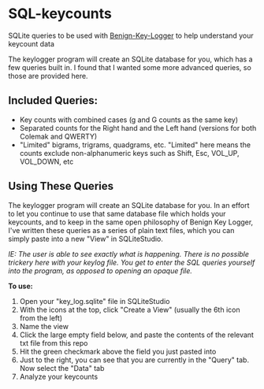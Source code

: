 # SQL-keycounts
SQLite queries to be used with [Benign-Key-Logger](https://github.com/Ga68/benign-key-logger) to help understand your keycount data

The keylogger program will create an SQLite database for you, which has a few queries built in. I found that I wanted some more advanced queries, so those are provided here.

## Included Queries:
- Key counts with combined cases (g and G counts as the same key)
- Separated counts for the Right hand and the Left hand (versions for both Colemak and QWERTY)
- "Limited" bigrams, trigrams, quadgrams, etc. "Limited" here means the counts exclude non-alphanumeric keys such as Shift, Esc, VOL_UP, VOL_DOWN, etc


## Using These Queries
The keylogger program will create an SQLite database for you. In an effort to let you continue to use that same database file which holds your keycounts, and to keep in the same open philosophy of Benign Key Logger, I've written these queries as a series of plain text files, which you can simply paste into a new "View" in SQLiteStudio. 

*IE: The user is able to see exactly what is happening. There is no possible trickery here with your keylog file. You get to enter the SQL queries yourself into the program, as opposed to opening an opaque file.*

**To use:**
1. Open your "key_log.sqlite" file in SQLiteStudio
2. With the icons at the top, click "Create a View" (usually the 6th icon from the left)
3. Name the view
4. Click the large empty field below, and paste the contents of the relevant txt file from this repo
5. Hit the green checkmark above the field you just pasted into
6. Just to the right, you can see that you are currently in the "Query" tab. Now select the "Data" tab
7. Analyze your keycounts